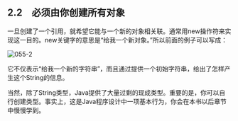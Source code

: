 ## 2.2　必须由你创建所有对象

一旦创建了一个引用，就希望它能与一个新的对象相关联。通常用new操作符来实现这一目的。new关键字的意思是“给我一个新对象。”所以前面的例子可以写成：

![055-2](../Images/image02597.jpeg)

它不仅表示“给我一个新的字符串”，而且通过提供一个初始字符串，给出了怎样产生这个String的信息。

当然，除了String类型，Java提供了大量过剩的现成类型。重要的是，你可以自行创建类型。事实上，这是Java程序设计中一项基本行为，你会在本书以后章节中慢慢学到。